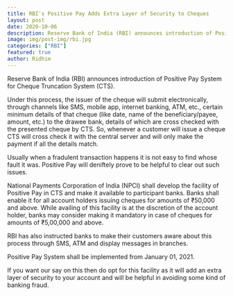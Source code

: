 ```yaml
---
title: RBI's Positive Pay Adds Extra Layer of Security to Cheques
layout: post
date: 2020-10-06
description: Reserve Bank of India (RBI) announces introduction of Positive Pay System for Cheque Truncation System (CTS).
image: img/post-img/rbi.jpg
categories: ["RBI"]
featured: true
author: Ridhim
---
```


Reserve Bank of India (RBI) announces introduction of Positive Pay System for Cheque Truncation System (CTS).

Under this process, the issuer of the cheque will submit electronically, through channels like SMS, mobile app, internet banking, ATM, etc., 
certain minimum details of that cheque (like date, name of the beneficiary/payee, amount, etc.) to the drawee bank, details of which are cross 
checked with the presented cheque by CTS. So, whenever a customer will issue a cheque CTS will cross check it with the central server and will only 
make the payment if all the details match.

Usually when a fradulent transaction happens it is not easy to find whose fault it was. Positive Pay will deniftely prove to be helpful to clear out such issues.

National Payments Corporation of India (NPCI) shall develop the facility of Positive Pay in CTS and make it available to participant banks. 
Banks shall enable it for all account holders issuing cheques for amounts of ₹50,000 and above. While availing of this facility is at the 
discretion of the account holder, banks may consider making it mandatory in case of cheques for amounts of ₹5,00,000 and above.

RBI has also instructed banks to make their customers aware about this process through SMS, ATM and display messages in branches. 

Positive Pay System shall be implemented from January 01, 2021.

If you want our say on this then do opt for this facility as it will add an extra layer of security to your account and will be helpful in avoiding some kind of banking fraud.

